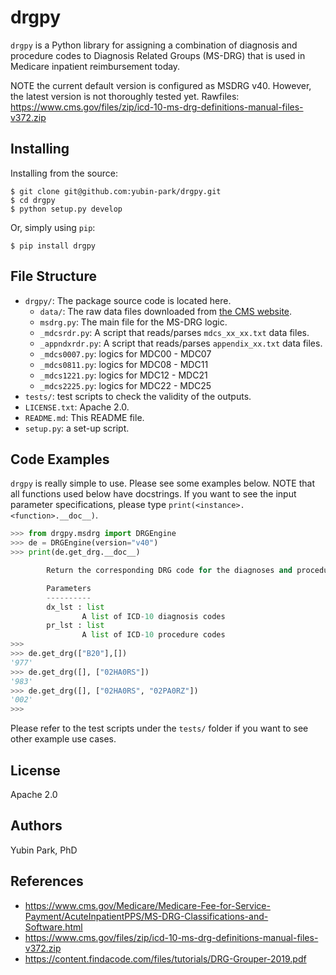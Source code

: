 # drgpy 

`drgpy` is a Python library for assigning a combination of diagnosis and procedure codes to Diagnosis Related Groups (MS-DRG) that is used in Medicare inpatient reimbursement today.

NOTE the current default version is configured as MSDRG v40. However, the latest version is not thoroughly tested yet.
Rawfiles: https://www.cms.gov/files/zip/icd-10-ms-drg-definitions-manual-files-v372.zip

## Installing

Installing from the source:
```
$ git clone git@github.com:yubin-park/drgpy.git
$ cd drgpy
$ python setup.py develop
```

Or, simply using `pip`:
```
$ pip install drgpy
```

## File Structure
- `drgpy/`: The package source code is located here.
  - `data/`: The raw data files downloaded from [the CMS website](https://www.cms.gov/Medicare/Medicare-Fee-for-Service-Payment/AcuteInpatientPPS/MS-DRG-Classifications-and-Software.html). 
  - `msdrg.py`: The main file for the MS-DRG logic.
  - `_mdcsrdr.py`: A script that reads/parses `mdcs_xx_xx.txt` data files.
  - `_appndxrdr.py`: A script that reads/parses `appendix_xx.txt` data files.
  - `_mdcs0007.py`: logics for MDC00 - MDC07
  - `_mdcs0811.py`: logics for MDC08 - MDC11
  - `_mdcs1221.py`: logics for MDC12 - MDC21
  - `_mdcs2225.py`: logics for MDC22 - MDC25
- `tests/`: test scripts to check the validity of the outputs.
- `LICENSE.txt`: Apache 2.0.
- `README.md`: This README file.
- `setup.py`: a set-up script.

## Code Examples
`drgpy` is really simple to use. 
Please see some examples below.
NOTE that all functions used below have docstrings. 
If you want to see the input parameter specifications,
please type `print(<instance>.<function>.__doc__)`.

```python
>>> from drgpy.msdrg import DRGEngine
>>> de = DRGEngine(version="v40")
>>> print(de.get_drg.__doc__)

        Return the corresponding DRG code for the diagnoses and procedures

        Parameters
        ----------
        dx_lst : list
                A list of ICD-10 diagnosis codes
        pr_lst : list
                A list of ICD-10 procedure codes
>>>
>>> de.get_drg(["B20"],[])
'977'
>>> de.get_drg([], ["02HA0RS"])
'983'
>>> de.get_drg([], ["02HA0RS", "02PA0RZ"])
'002'
>>>
```

Please refer to the test scripts under the `tests/` folder if you want to see other example use cases.

## License
Apache 2.0

## Authors
Yubin Park, PhD

## References
- https://www.cms.gov/Medicare/Medicare-Fee-for-Service-Payment/AcuteInpatientPPS/MS-DRG-Classifications-and-Software.html
- https://www.cms.gov/files/zip/icd-10-ms-drg-definitions-manual-files-v372.zip
- https://content.findacode.com/files/tutorials/DRG-Grouper-2019.pdf


